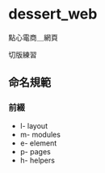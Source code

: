 # dessert_web
點心電商＿網頁

切版練習


## 命名規範

### 前綴
 * l- layout
 * m- modules
 * e- element
 * p- pages
 * h- helpers
